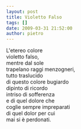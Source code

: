 ```yaml
---
layout: post
title: Violetto Falso
tags: []
date: 2009-03-31 21:52:00
author: pietro
---
```

L'etereo colore<br/>violetto falso,<br/>mentre dal sole<br/>trapelano raggi menzogneri,<br/>tutto traslucido<br/>di questo colore bugiardo<br/>dipinto di ricordo<br/>intriso di sofferenza<br/>e di quel dolore che<br/>coglie sempre impreparati<br/>di quel dolor per cui<br/>mai si è perdonati.

